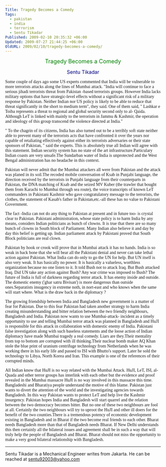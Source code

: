 ```yaml
---
Title: Tragedy Becomes a Comedy
Tags:
  - pakistan
  - india
  - terrorism
  - Sentu Tikadar
Published: 2009-02-10 20:35:32 +06:00
Updated: 2009-07-27 21:44:25 +06:00
OldURL: 2009/02/10/tragedy-becomes-a-comedy/
---
```


<p align="center"><span style="font-size: large; color: #008000;">Tragedy Becomes a Comedy </span></p>
<p align="center"><span style="font-size: medium; color: #000080;">Sentu Tikadar </span></p>

<span style="font-family: Verdana;">Some couple of days ago some US experts commented that India will be vulnerable to more terrorists attacks along the lines of Mumbai attack. "India will continue to face a serious jihadi terrorists threat from Pakistan -based terrorists groups. However India lacks military options that have strategic-level effects without a significant risk of a military response by Pakistan. Neither Indian nor US policy is likely to be able to reduce that threat significantly in the short to medium term", they said. One of them said, " Lashkar e Toiba represents a threat to regional and global security second only to al- Qaida. Although LeT is linked with mainly to the terrorism in Jammu &amp; Kashmir, the operation and ideology of this group transcend the violence directed at India." </span>

<span style="font-family: Verdana;">" To the chagrin of its citizens, India has also turned out to be a terribly soft state neither able to prevent many of the terrorists acts that have confronted it over the years nor capable of retaliating effectively against either its terrorists adversaries or their state sponsors of Pakistan, " said the experts. This is absolutely true all Indian will agree with this statement. Indian security system has no state of the art infrastructure.Particulary Indian coasts are very unsafe.The Sundarban water of India is unprotected and the West Bengal administration has no headache in this context. </span>

<span style="font-family: Verdana;">Pakistan will never admit that the Mumbai attackers all were from Pakistan and the attack was planed in its soil.The recoded mobile conversation of Ksab in Punjabi language, the direction received by the terrorists in Punjabi language from their counterparts in Pakistan, the DNA matching of Ksab and the seized MV Kuber (the trawler that bought them from Karachi to Mumbai through sea route), the voice transcripts of known LeT commanders in Pakistani Kashmir who gave congratulatory message to the terrorists, the clothes, the statement of Kasab's father in Pakistan,etc.-all these has no value to Pakistani Government. </span>

<span style="font-family: Verdana;">The fact -India can not do any thing to Pakistan at present and in future too- is crystal clear to Pakistan. Pakistani administration, whose state policy is to harm India by any means, considers Indian politicians as bunch of clowns. It is true that there are so many bunch of clowns in South block of Parliament. Many Indian also believe it and day by day this belief is getting up. Indian parliament attack by Pakistani proved that South Block politicians are real clown. </span>

<span style="font-family: Verdana;">Pakistan by hook or crook will prove that in Mumbai attack it has no hands. India is so weak in back bone that she will bear all the Pakistani denial and never can take lethal action against Pakistan. What India can do only to go the UN for help. But UN itself is also very weak. It has basically no power. It is basically a valueless, worthless organization because no one listen to it. It told Bush not to attack Iraq. But Bush attacked Iraq. Did UN take any action against Bush? Any war crime was imposed to Bush? The future of India is full of darkness regarding terror attack. It has enemy inside and outside. The domestic enemy ('ghar satru Bivisan') is more dangerous than outside ones.Separatists insugency in extreme noth, in nort-east and who knows when the same will start where. What is the draw back in the diplomacy ? </span>

<span style="font-family: Verdana;">The growing friendship between India and Bangladesh new government is a matter of fear for Pakistan. Due to this fear Pakistan had taken another strategy to harm India creating misunderstanding and bitter relation between the two friendly neighbours, Bangladesh and India. Pakistan now wants to use Mumbai-attack- incident as a timely opportunity to use and telling Mumbai terror attack was planned in Bangladesh and HuJI is responsible for this attack in collaboration with domestic enemy of India. Pakistani false investigation along with such baseless statements and the loose action of Indian diplomacy have made Mumbai tragedy a real comedy. Liars are they.Their mentality from top to bottom are corrupted with ill thinking.Their nuclear bomb maker AQ Khan stole the blue print of uranium centrifuge technology from Netherlands when he was working there in his early life and passed to ISI with Bhutto's support. Later he sold the technology to Libya, North Korea and Iran. This example is one of the references of their corrupted minds. </span>

<span style="font-family: Verdana;">All Indian know that HuJI is no way related with the Mumbai Attack. HuJI, LeT, ISI, al-Quada and other terror groups has interlink with each other but the evidence and proof revealed in the Mumbai massacre HuJI is no way involved in this massacre this time. Bangladeshi and Bharatiya people understand the motive of this blame. Pakistan just wants to divert the attention of the world and the investigating agencies towards Bangladesh. In this way Pakistan wants to protect LeT and help live the Kashmir insurgency. Pakistan hopes India and Bangladesh will start quarrel and the relation between the two democracy becomes bitter. But no one of these two neighbours are fool at all. Certainly the two neighbours will try to uproot the HuJI and other ill doers for the benefit of the two counties.There is a tremendous potency of economic development existing in Bangladesh and in Bharat if the two become real friends to each other. Bharat needs Bangladesh more than that of Bangladesh needs Bharat. If New Delhi understands this then certainly all the bilateral issues and agreement shall be in such a way that will truly help the people of Bangladesh and Bharat. Bharat should not miss the opportunity to make a very good bilateral relationship with Bangladesh. </span>

<hr />Sentu Tikadar is a Mechanical Engineer writes from Jakarta. He can be reached at <a href="mailto:sentu92003@yahoo.com">sentu92003@yahoo.com</a>
